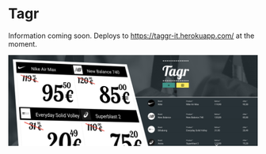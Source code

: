 # Tagr

Information coming soon. Deploys to https://taggr-it.herokuapp.com/ at the moment.

![taggr](banner.png)
